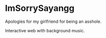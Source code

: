 # ImSorrySayangg
Apologies for my girlfriend for being an asshole.

Interactive web with background music.
